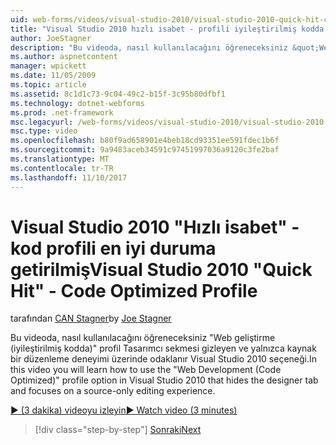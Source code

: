 ```yaml
---
uid: web-forms/videos/visual-studio-2010/visual-studio-2010-quick-hit-code-optimized-profile
title: "Visual Studio 2010 hızlı isabet - profili iyileştirilmiş kodda | Microsoft Docs"
author: JoeStagner
description: "Bu videoda, nasıl kullanılacağını öğreneceksiniz &quot;Web geliştirme (iyileştirilmiş kodda)&quot; profil seçeneği Tasarımcı sekmesi gizler Visual Studio 2010 ve..."
ms.author: aspnetcontent
manager: wpickett
ms.date: 11/05/2009
ms.topic: article
ms.assetid: 8c1d1c73-9c04-49c2-b15f-3c95b80dfbf1
ms.technology: dotnet-webforms
ms.prod: .net-framework
msc.legacyurl: /web-forms/videos/visual-studio-2010/visual-studio-2010-quick-hit-code-optimized-profile
msc.type: video
ms.openlocfilehash: b80f9ad658901e4beb18cd93351ee591fdec1b6f
ms.sourcegitcommit: 9a9483aceb34591c97451997036a9120c3fe2baf
ms.translationtype: MT
ms.contentlocale: tr-TR
ms.lasthandoff: 11/10/2017
---
```

<a name="visual-studio-2010-quick-hit---code-optimized-profile"></a><span data-ttu-id="c5133-103">Visual Studio 2010 "Hızlı isabet" - kod profili en iyi duruma getirilmiş</span><span class="sxs-lookup"><span data-stu-id="c5133-103">Visual Studio 2010 "Quick Hit" - Code Optimized Profile</span></span>
====================
<span data-ttu-id="c5133-104">tarafından [CAN Stagner](https://github.com/JoeStagner)</span><span class="sxs-lookup"><span data-stu-id="c5133-104">by [Joe Stagner](https://github.com/JoeStagner)</span></span>

<span data-ttu-id="c5133-105">Bu videoda, nasıl kullanılacağını öğreneceksiniz &quot;Web geliştirme (iyileştirilmiş kodda)&quot; profil Tasarımcı sekmesi gizleyen ve yalnızca kaynak bir düzenleme deneyimi üzerinde odaklanır Visual Studio 2010 seçeneği.</span><span class="sxs-lookup"><span data-stu-id="c5133-105">In this video you will learn how to use the &quot;Web Development (Code Optimized)&quot; profile option in Visual Studio 2010 that hides the designer tab and focuses on a source-only editing experience.</span></span> 

[<span data-ttu-id="c5133-106">&#9654; (3 dakika) videoyu izleyin</span><span class="sxs-lookup"><span data-stu-id="c5133-106">&#9654; Watch video (3 minutes)</span></span>](https://channel9.msdn.com/Blogs/ASP-NET-Site-Videos/visual-studio-2010-quick-hit-code-optimized-profile)

>[!div class="step-by-step"]
[<span data-ttu-id="c5133-107">Sonraki</span><span class="sxs-lookup"><span data-stu-id="c5133-107">Next</span></span>](visual-studio-2010-quick-hit-code-search-view-hierarchy.md)
